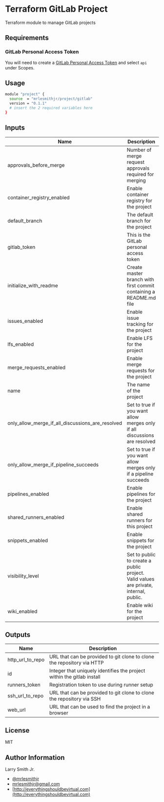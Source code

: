 # Terraform GitLab Project

Terraform module to manage GitLab projects

## Requirements

### GitLab Personal Access Token

You will need to create a [GitLab Personal Access Token](https://gitlab.com/profile/personal_access_tokens) and select `api` under Scopes.

## Usage

```bash
module "project" {
  source  = "mrlesmithjr/project/gitlab"
  version = "0.1.1"
  # insert the 2 required variables here
}
```

## Inputs

| Name                                             | Description                                                                           | Default | Required |
| ------------------------------------------------ | ------------------------------------------------------------------------------------- | :-----: | :------: |
| approvals_before_merge                           | Number of merge request approvals required for merging                                |    0    |    no    |
| container_registry_enabled                       | Enable container registry for the project                                             |  true   |    no    |
| default_branch                                   | The default branch for the project                                                    | master  |    no    |
| gitlab_token                                     | This is the GitLab personal access token                                              |    -    |   yes    |
| initialize_with_readme                           | Create master branch with first commit containing a README.md file                    |  false  |    no    |
| issues_enabled                                   | Enable issue tracking for the project                                                 |  true   |    no    |
| lfs_enabled                                      | Enable LFS for the project                                                            |  true   |    no    |
| merge_requests_enabled                           | Enable merge requests for the project                                                 |  true   |    no    |
| name                                             | The name of the project                                                               |    -    |   yes    |
| only_allow_merge_if_all_discussions_are_resolved | Set to true if you want allow merges only if all discussions are resolved             |  false  |    no    |
| only_allow_merge_if_pipeline_succeeds            | Set to true if you want allow merges only if a pipeline succeeds                      |  false  |    no    |
| pipelines_enabled                                | Enable pipelines for the project                                                      |  true   |    no    |
| shared_runners_enabled                           | Enable shared runners for this project                                                |  true   |    no    |
| snippets_enabled                                 | Enable snippets for the project                                                       |  true   |    no    |
| visibility_level                                 | Set to public to create a public project. Valid values are private, internal, public. | private |    no    |
| wiki_enabled                                     | Enable wiki for the project                                                           |  true   |    no    |

## Outputs

| Name             | Description                                                            |
| ---------------- | ---------------------------------------------------------------------- |
| http_url_to_repo | URL that can be provided to git clone to clone the repository via HTTP |
| id               | Integer that uniquely identifies the project within the gitlab install |
| runners_token    | Registration token to use during runner setup                          |
| ssh_url_to_repo  | URL that can be provided to git clone to clone the repository via SSH  |
| web_url          | URL that can be used to find the project in a browser                  |

## License

MIT

## Author Information

Larry Smith Jr.

- [@mrlesmithjr](https://twitter.com/mrlesmithjr)
- [mrlesmithjr@gmail.com](mailto:mrlesmithjr@gmail.com)
- [http://everythingshouldbevirtual.com](http://everythingshouldbevirtual.com)
